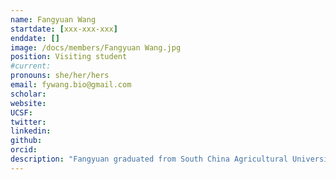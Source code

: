 ```yaml
---
name: Fangyuan Wang
startdate: [xxx-xxx-xxx]
enddate: []
image: /docs/members/Fangyuan Wang.jpg
position: Visiting student 
#current:
pronouns: she/her/hers
email: fywang.bio@gmail.com
scholar: 
website:
UCSF:
twitter: 
linkedin:
github:
orcid: 
description: "Fangyuan graduated from South China Agricultural University in 2021. Now, her work focuses on FRET biosensor-based Drug Screening."
---
```

